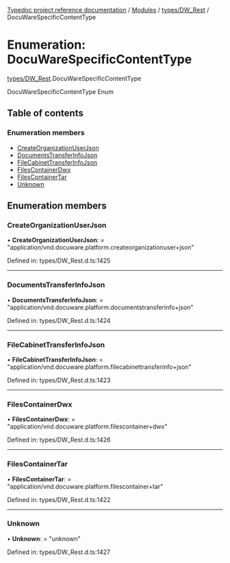 [Typedoc project reference documentation](../README.md) / [Modules](../modules.md) / [types/DW_Rest](../modules/types_dw_rest.md) / DocuWareSpecificContentType

# Enumeration: DocuWareSpecificContentType

[types/DW_Rest](../modules/types_dw_rest.md).DocuWareSpecificContentType

DocuWareSpecificContentType Enum

## Table of contents

### Enumeration members

- [CreateOrganizationUserJson](types_dw_rest.docuwarespecificcontenttype.md#createorganizationuserjson)
- [DocumentsTransferInfoJson](types_dw_rest.docuwarespecificcontenttype.md#documentstransferinfojson)
- [FileCabinetTransferInfoJson](types_dw_rest.docuwarespecificcontenttype.md#filecabinettransferinfojson)
- [FilesContainerDwx](types_dw_rest.docuwarespecificcontenttype.md#filescontainerdwx)
- [FilesContainerTar](types_dw_rest.docuwarespecificcontenttype.md#filescontainertar)
- [Unknown](types_dw_rest.docuwarespecificcontenttype.md#unknown)

## Enumeration members

### CreateOrganizationUserJson

• **CreateOrganizationUserJson**: = "application/vnd.docuware.platform.createorganizationuser+json"

Defined in: types/DW_Rest.d.ts:1425

___

### DocumentsTransferInfoJson

• **DocumentsTransferInfoJson**: = "application/vnd.docuware.platform.documentstransferinfo+json"

Defined in: types/DW_Rest.d.ts:1424

___

### FileCabinetTransferInfoJson

• **FileCabinetTransferInfoJson**: = "application/vnd.docuware.platform.filecabinettransferinfo+json"

Defined in: types/DW_Rest.d.ts:1423

___

### FilesContainerDwx

• **FilesContainerDwx**: = "application/vnd.docuware.platform.filescontainer+dwx"

Defined in: types/DW_Rest.d.ts:1426

___

### FilesContainerTar

• **FilesContainerTar**: = "application/vnd.docuware.platform.filescontainer+tar"

Defined in: types/DW_Rest.d.ts:1422

___

### Unknown

• **Unknown**: = "unknown"

Defined in: types/DW_Rest.d.ts:1427
